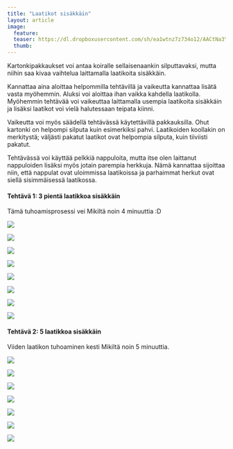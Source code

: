 ```yaml
---
title: "Laatikot sisäkkäin"
layout: article
image:
  feature:
  teaser: https://dl.dropboxusercontent.com/sh/ea1wtnz7z734o12/AACtNa3YSjzjuolnwEWTykUNa/aktivointi/laatikot-sisakkain/DS09520-245px.jpg
  thumb:
---
```


Kartonkipakkaukset voi antaa koiralle sellaisenaankin silputtavaksi, mutta niihin saa kivaa vaihtelua laittamalla laatikoita sisäkkäin.

Kannattaa aina aloittaa helpommilla tehtävillä ja vaikeutta kannattaa lisätä vasta myöhemmin. Aluksi voi aloittaa ihan vaikka kahdella laatikolla. Myöhemmin tehtävää voi vaikeuttaa laittamalla usempia laatikoita sisäkkäin ja lisäksi laatikot voi vielä halutessaan teipata kiinni.

Vaikeutta voi myös säädellä tehtävässä käytettävillä pakkauksilla. Ohut kartonki on helpompi silputa kuin esimerkiksi pahvi. Laatikoiden koollakin on merkitystä; väljästi pakatut laatikot ovat helpompia silputa, kuin tiiviisti pakatut.

Tehtävässä voi käyttää pelkkiä nappuloita, mutta itse olen laittanut nappuloiden lisäksi myös jotain parempia herkkuja. Nämä kannattaa sijoittaa niin, että nappulat ovat uloimmissa laatikoissa ja parhaimmat herkut ovat siellä sisimmäisessä laatikossa.

#### Tehtävä 1: 3 pientä laatikkoa sisäkkäin

Tämä tuhoamisprosessi vei Mikiltä noin 4 minuuttia :D

[![](https://dl.dropboxusercontent.com/sh/ea1wtnz7z734o12/AAAMubSGfo_o_GDbqPJTCGeXa/aktivointi/laatikot-sisakkain/DS09455-800px.jpg)](https://dl.dropboxusercontent.com/sh/ea1wtnz7z734o12/AACKGzPgDzipUb87ZVkQmUOua/aktivointi/laatikot-sisakkain/DS09455.jpg)

[![](https://dl.dropboxusercontent.com/sh/ea1wtnz7z734o12/AACNkxfX1FrPdeswtCLo24Npa/aktivointi/laatikot-sisakkain/DS09520-800px.jpg)](https://dl.dropboxusercontent.com/sh/ea1wtnz7z734o12/AABM7SouzX6lxQC8tboxjQkDa/aktivointi/laatikot-sisakkain/DS09520.jpg)

[![](https://dl.dropboxusercontent.com/sh/ea1wtnz7z734o12/AAAWGmK6s8qcKHMwdKCgCMH-a/aktivointi/laatikot-sisakkain/DS09601-800px.jpg)](https://dl.dropboxusercontent.com/sh/ea1wtnz7z734o12/AADkwg9h8KdWcR1MVI_6OOdwa/aktivointi/laatikot-sisakkain/DS09601.jpg)

[![](https://dl.dropboxusercontent.com/sh/ea1wtnz7z734o12/AABTt7JD4CsfTQfaArTJJ49Ua/aktivointi/laatikot-sisakkain/DS09633-800px.jpg)](https://dl.dropboxusercontent.com/sh/ea1wtnz7z734o12/AAAK-a45qVz8292h7C7E0mCla/aktivointi/laatikot-sisakkain/DS09633.jpg)

[![](https://dl.dropboxusercontent.com/sh/ea1wtnz7z734o12/AABsdUDf6A377r4haEoxcrzUa/aktivointi/laatikot-sisakkain/DS09655-800px.jpg)](https://dl.dropboxusercontent.com/sh/ea1wtnz7z734o12/AACyqVWBExInE3MBWcwDdAhTa/aktivointi/laatikot-sisakkain/DS09655.jpg)

[![](https://dl.dropboxusercontent.com/sh/ea1wtnz7z734o12/AADBG7nXlYxUt8paZAX6hn7sa/aktivointi/laatikot-sisakkain/DS09706-800px.jpg)](https://dl.dropboxusercontent.com/sh/ea1wtnz7z734o12/AAAZFVktY0fV9-Xq06esyc65a/aktivointi/laatikot-sisakkain/DS09706.jpg)

[![](https://dl.dropboxusercontent.com/sh/ea1wtnz7z734o12/AADPuGkm5alFp_63hYd7SCQGa/aktivointi/laatikot-sisakkain/DS09737-800px.jpg)](https://dl.dropboxusercontent.com/sh/ea1wtnz7z734o12/AABNxdX7fsPZ3k0uiWQ5hMhZa/aktivointi/laatikot-sisakkain/DS09737.jpg)

[![](https://dl.dropboxusercontent.com/sh/ea1wtnz7z734o12/AACbbR9ZxSD_id0MZ-iVXBONa/aktivointi/laatikot-sisakkain/DS09448_-800px.jpg)](https://dl.dropboxusercontent.com/sh/ea1wtnz7z734o12/AAB55FJWPlKLDqGsxbwV2Muna/aktivointi/laatikot-sisakkain/DS09448_.jpg)

#### Tehtävä 2: 5 laatikkoa sisäkkäin

Viiden laatikon tuhoaminen kesti Mikiltä noin 5 minuuttia.

[![](https://dl.dropboxusercontent.com/sh/ea1wtnz7z734o12/AABJdoZmin-iV27lrjXDeXeSa/aktivointi/laatikot-sisakkain/DS12853-800px.jpg)](https://dl.dropboxusercontent.com/sh/ea1wtnz7z734o12/AABpVfl-4s76XWP5uDIjcjaYa/aktivointi/laatikot-sisakkain/DS12853.jpg)

[![](https://dl.dropboxusercontent.com/sh/ea1wtnz7z734o12/AAAfQgX5ylBhE5kwEtlrZrfka/aktivointi/laatikot-sisakkain/DS12875-800px.jpg)](https://dl.dropboxusercontent.com/sh/ea1wtnz7z734o12/AABgG8nb8fgGa6bpOPzAFUPQa/aktivointi/laatikot-sisakkain/DS12875.jpg)

[![](https://dl.dropboxusercontent.com/sh/ea1wtnz7z734o12/AACdRIdevIUqLTxnmkh3DE_oa/aktivointi/laatikot-sisakkain/DS13030-800px.jpg)](https://dl.dropboxusercontent.com/sh/ea1wtnz7z734o12/AAAkCeHHQaWucBPo1gwyIe0Wa/aktivointi/laatikot-sisakkain/DS13030.jpg)

[![](https://dl.dropboxusercontent.com/sh/ea1wtnz7z734o12/AAC0n5Kmdf4hckE2cFGm6QuCa/aktivointi/laatikot-sisakkain/DS13061-800px.jpg)](https://dl.dropboxusercontent.com/sh/ea1wtnz7z734o12/AACjmVpTgqy2MzH-ma9RX6mfa/aktivointi/laatikot-sisakkain/DS13061.jpg)

[![](https://dl.dropboxusercontent.com/sh/ea1wtnz7z734o12/AABRhiTgGwevEpwrB65p7M-oa/aktivointi/laatikot-sisakkain/DS13133-800px.jpg)](https://dl.dropboxusercontent.com/sh/ea1wtnz7z734o12/AABK_RQaqz2CVO5VECXmks2-a/aktivointi/laatikot-sisakkain/DS13133.jpg)

[![](https://dl.dropboxusercontent.com/sh/ea1wtnz7z734o12/AADw5WdBMwXCyinSzpplr8Csa/aktivointi/laatikot-sisakkain/DS13161-800px.jpg)](https://dl.dropboxusercontent.com/sh/ea1wtnz7z734o12/AABnBfqnEV07Um9F4mcdmxQVa/aktivointi/laatikot-sisakkain/DS13161.jpg)

[![](https://dl.dropboxusercontent.com/sh/ea1wtnz7z734o12/AAAl6FyChUG4UkMxAH4zaQ8fa/aktivointi/laatikot-sisakkain/Laatikot_sisakkain-kollaasi-800px.jpg)](https://dl.dropboxusercontent.com/sh/ea1wtnz7z734o12/AAB6q03z1lduTk34qakLk3Lka/aktivointi/laatikot-sisakkain/Laatikot_sisakkain-kollaasi.jpg)

